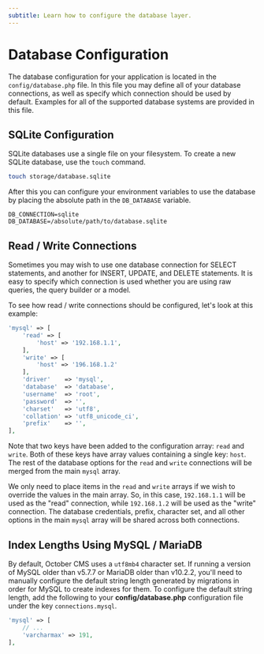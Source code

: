 ```yaml
---
subtitle: Learn how to configure the database layer.
---
```

# Database Configuration

The database configuration for your application is located in the `config/database.php` file. In this file you may define all of your database connections, as well as specify which connection should be used by default. Examples for all of the supported database systems are provided in this file.

## SQLite Configuration

SQLite databases use a single file on your filesystem. To create a new SQLite database, use the `touch` command.

```bash
touch storage/database.sqlite
```

After this you can configure your environment variables to use the database by placing the absolute path in the `DB_DATABASE` variable.

```text
DB_CONNECTION=sqlite
DB_DATABASE=/absolute/path/to/database.sqlite
```

## Read / Write Connections

Sometimes you may wish to use one database connection for SELECT statements, and another for INSERT, UPDATE, and DELETE statements. It is easy to specify which connection is used whether you are using raw queries, the query builder or a model.

To see how read / write connections should be configured, let's look at this example:

```php
'mysql' => [
    'read' => [
        'host' => '192.168.1.1',
    ],
    'write' => [
        'host' => '196.168.1.2'
    ],
    'driver'    => 'mysql',
    'database'  => 'database',
    'username'  => 'root',
    'password'  => '',
    'charset'   => 'utf8',
    'collation' => 'utf8_unicode_ci',
    'prefix'    => '',
],
```

Note that two keys have been added to the configuration array: `read` and `write`. Both of these keys have array values containing a single key: `host`. The rest of the database options for the `read` and `write` connections will be merged from the main `mysql` array.

We only need to place items in the `read` and `write` arrays if we wish to override the values in the main array. So, in this case, `192.168.1.1` will be used as the "read" connection, while `192.168.1.2` will be used as the "write" connection. The database credentials, prefix, character set, and all other options in the main `mysql` array will be shared across both connections.

<a id="oc-index-lengths-using-mysql-mariadb"></a>
## Index Lengths Using MySQL / MariaDB

By default, October CMS uses a `utf8mb4` character set. If running a version of MySQL older than v5.7.7 or MariaDB older than v10.2.2, you'll need to manually configure the default string length generated by migrations in order for MySQL to create indexes for them. To configure the default string length, add the following to your **config/database.php** configuration file under the key `connections.mysql`.

```php
'mysql' => [
    // ...
    'varcharmax' => 191,
],
```
